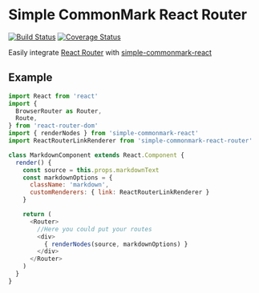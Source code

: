 # Simple CommonMark React Router

[![Build Status](https://travis-ci.org/GAumala/simple-commonmark-react-router.svg?branch=master)](https://travis-ci.org/GAumala/simple-commonmark-react-router) [![Coverage Status](https://coveralls.io/repos/github/GAumala/simple-commonmark-react-router/badge.svg?branch=master)](https://coveralls.io/github/GAumala/simple-commonmark-react-router?branch=master)

Easily integrate [React Router](https://reacttraining.com/react-router/) with [simple-commonmark-react](https://github.com/GAumala/simple-commonmark-react)

## Example

```javascript
import React from 'react'
import {
  BrowserRouter as Router,
  Route,
} from 'react-router-dom'
import { renderNodes } from 'simple-commonmark-react'
import ReactRouterLinkRenderer from 'simple-commonmark-react-router'

class MarkdownComponent extends React.Component {
  render() {
    const source = this.props.markdownText
    const markdownOptions = {
      className: 'markdown',
      customRenderers: { link: ReactRouterLinkRenderer }
    }

    return (
      <Router>
        //Here you could put your routes
        <div>
          { renderNodes(source, markdownOptions) }  
        </div>
      </Router>
    )
  }  
}
```
